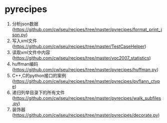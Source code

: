 # pyrecipes
1. 分析json数据
(https://github.com/cwlseu/recipes/tree/master/pyrecipes/format_print_json.py)
2. 写入xml文件(https://github.com/cwlseu/recipes/tree/master/TestCaseHelper)
3. 读取xml文件中内容(https://github.com/cwlseu/recipes/tree/master/voc2007_statistics)
4. huffman编码(https://github.com/cwlseu/recipes/tree/master/pyrecipes/huffman.py)
5. C++,C的python接口的案例(https://github.com/cwlseu/recipes/tree/master/pyrecipes/pyflann_ctype)
6. 递归列举目录下的所有文件(https://github.com/cwlseu/recipes/tree/master/pyrecipes/walk_subfiles.py)
7. 装饰器(https://github.com/cwlseu/recipes/tree/master/pyrecipes/decorate.py)